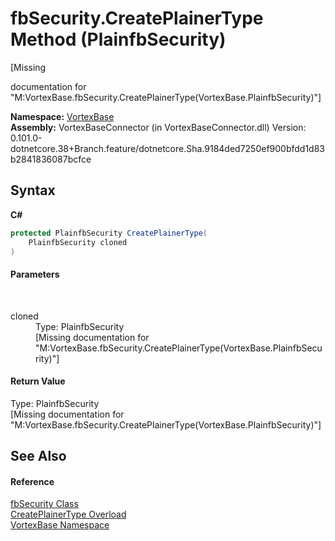 # fbSecurity.CreatePlainerType Method (PlainfbSecurity)
 

\[Missing <summary> documentation for "M:VortexBase.fbSecurity.CreatePlainerType(VortexBase.PlainfbSecurity)"\]

**Namespace:**&nbsp;<a href="N_VortexBase.md">VortexBase</a><br />**Assembly:**&nbsp;VortexBaseConnector (in VortexBaseConnector.dll) Version: 0.101.0-dotnetcore.38+Branch.feature/dotnetcore.Sha.9184ded7250ef900bfdd1d83b2841836087bcfce

## Syntax

**C#**<br />
``` C#
protected PlainfbSecurity CreatePlainerType(
	PlainfbSecurity cloned
)
```


#### Parameters
&nbsp;<dl><dt>cloned</dt><dd>Type: PlainfbSecurity<br />\[Missing <param name="cloned"/> documentation for "M:VortexBase.fbSecurity.CreatePlainerType(VortexBase.PlainfbSecurity)"\]</dd></dl>

#### Return Value
Type: PlainfbSecurity<br />\[Missing <returns> documentation for "M:VortexBase.fbSecurity.CreatePlainerType(VortexBase.PlainfbSecurity)"\]

## See Also


#### Reference
<a href="T_VortexBase_fbSecurity.md">fbSecurity Class</a><br /><a href="Overload_VortexBase_fbSecurity_CreatePlainerType.md">CreatePlainerType Overload</a><br /><a href="N_VortexBase.md">VortexBase Namespace</a><br />